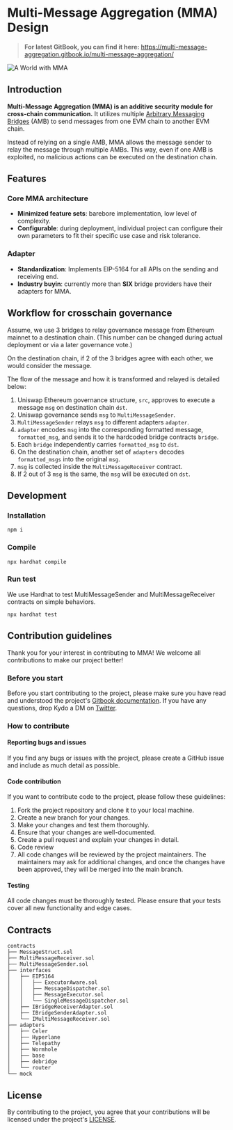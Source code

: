 
# Multi-Message Aggregation (MMA) Design

> **For latest GitBook, you can find it here:** https://multi-message-aggregation.gitbook.io/multi-message-aggregation/

![A World with MMA](https://i.imgur.com/MBnJdid.png)


## Introduction

**Multi-Message Aggregation (MMA) is an additive security module for cross-chain communication.** It utilizes multiple [Arbitrary Messaging Bridges](https://blog.li.fi/navigating-arbitrary-messaging-bridges-a-comparison-framework-8720f302e2aa) (AMB) to send messages from one EVM chain to another EVM chain.

Instead of relying on a single AMB, MMA allows the message sender to relay the message through multiple AMBs. This way, even if one AMB is exploited, no malicious actions can be executed on the destination chain.

## Features
### Core MMA architecture
- **Minimized feature sets**: barebore implementation, low level of complexity.
- **Configurable**: during deployment, individual project can configure their own parameters to fit their specific use case and risk tolerance.
### Adapter
- **Standardization**: Implements EIP-5164 for all APIs on the sending and receiving end.
- **Industry buyin**: currently more than **SIX** bridge providers have their adapters for MMA.

## Workflow for crosschain governance

Assume, we use 3 bridges to relay governance message from Ethereum mainnet to a destination chain. (This number can be changed during actual deployment or via a later governance vote.)


On the destination chain, if 2 of the 3 bridges agree with each other, we would consider the message.

The flow of the message and how it is transformed and relayed is detailed below:

1. Uniswap Ethereum governance structure, `src`, approves to execute a message `msg` on destination chain `dst`.
2. Uniswap governance sends `msg` to `MultiMessageSender`. 
3. `MultiMessageSender` relays `msg` to different adapters `adapter`.
4. `adapter` encodes `msg` into the corresponding formatted message, `formatted_msg`, and sends it to the hardcoded bridge contracts `bridge`.
5. Each `bridge` independently carries `formatted_msg` to `dst`.
6. On the destination chain, another set of `adapters` decodes `formatted_msgs` into the original `msg`.
7. `msg` is collected inside the `MultiMessageReceiver` contract.
8. If 2 out of 3 `msg` is the same, the `msg` will be executed on `dst`.

## Development
### Installation
```
npm i
```
### Compile
```
npx hardhat compile
```
### Run test
We use Hardhat to test MultiMessageSender and MultiMessageReceiver contracts on simple behaviors.
```
npx hardhat test
```

## Contribution guidelines
Thank you for your interest in contributing to MMA! We welcome all contributions to make our project better!

### Before you start
Before you start contributing to the project, please make sure you have read and understood the project's [Gitbook documentation](https://multi-message-aggregation.gitbook.io/multi-message-aggregation/). If you have any questions, drop Kydo a DM on [Twitter](https://twitter.com/0xkydo).

### How to contribute
#### Reporting bugs and issues
If you find any bugs or issues with the project, please create a GitHub issue and include as much detail as possible.

#### Code contribution
If you want to contribute code to the project, please follow these guidelines:

1. Fork the project repository and clone it to your local machine.
1. Create a new branch for your changes.
1. Make your changes and test them thoroughly.
1. Ensure that your changes are well-documented.
1. Create a pull request and explain your changes in detail.
1. Code review
1. All code changes will be reviewed by the project maintainers. The maintainers may ask for additional changes, and once the changes have been approved, they will be merged into the main branch.

#### Testing
All code changes must be thoroughly tested. Please ensure that your tests cover all new functionality and edge cases.

## Contracts
```
contracts
├── MessageStruct.sol
├── MultiMessageReceiver.sol
├── MultiMessageSender.sol
├── interfaces
│   ├── EIP5164
│   │   ├── ExecutorAware.sol
│   │   ├── MessageDispatcher.sol
│   │   ├── MessageExecutor.sol
│   │   └── SingleMessageDispatcher.sol
│   ├── IBridgeReceiverAdapter.sol
│   ├── IBridgeSenderAdapter.sol
│   └── IMultiMessageReceiver.sol
├── adapters
│   ├── Celer
│   ├── Hyperlane
│   ├── Telepathy
│   ├── Wormhole
│   ├── base
│   ├── debridge
│   └── router
└── mock
```

## License
By contributing to the project, you agree that your contributions will be licensed under the project's [LICENSE](https://github.com/MultiMessageAggregation/multibridge/blob/main/LICENSE).